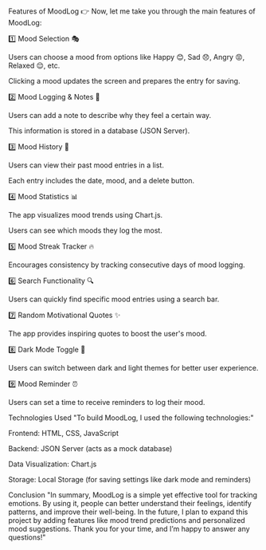 Features of MoodLog
👉 Now, let me take you through the main features of MoodLog:

1️⃣ Mood Selection 🎭

Users can choose a mood from options like Happy 😊, Sad 😞, Angry 😡, Relaxed 😌, etc.

Clicking a mood updates the screen and prepares the entry for saving.

2️⃣ Mood Logging & Notes 📝

Users can add a note to describe why they feel a certain way. 

This information is stored in a database (JSON Server).

3️⃣ Mood History 📜

Users can view their past mood entries in a list.

Each entry includes the date, mood, and a delete button.

4️⃣ Mood Statistics 📊

The app visualizes mood trends using Chart.js.

Users can see which moods they log the most.

5️⃣ Mood Streak Tracker 🔥

Encourages consistency by tracking consecutive days of mood logging.

6️⃣ Search Functionality 🔍

Users can quickly find specific mood entries using a search bar.

7️⃣ Random Motivational Quotes ✨

The app provides inspiring quotes to boost the user's mood.

8️⃣ Dark Mode Toggle 🌙

Users can switch between dark and light themes for better user experience.

9️⃣ Mood Reminder ⏰

Users can set a time to receive reminders to log their mood.

Technologies Used
"To build MoodLog, I used the following technologies:"

Frontend: HTML, CSS, JavaScript

Backend: JSON Server (acts as a mock database)

Data Visualization: Chart.js

Storage: Local Storage (for saving settings like dark mode and reminders)


Conclusion
"In summary, MoodLog is a simple yet effective tool for tracking emotions. By using it, people can better understand their feelings, identify patterns, and improve their well-being. In the future, I plan to expand this project by adding features like mood trend predictions and personalized mood suggestions. Thank you for your time, and I’m happy to answer any questions!"